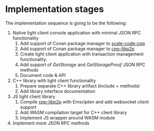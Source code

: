 # Implementation stages

The implementation sequence is going to be the following:

1. Native light client console application with minimal JSON RPC functionality
    1. Add support of Conan package manager to [scale-code-cpp](https://github.com/soramitsu/scale-codec-cpp)
    2. Add support of Conan package manager to [cpp-libp2p](https://github.com/libp2p/cpp-libp2p)
    3. Create light client application with transaction management functionality.
    4. Add support of *GetStorage* and *GetStorageProof* JSON RPC methods
    5. Document code & API
2. C++ library with light client functionality
    1. Prepare separate C++ library artifact (include + methods)
    2. Add library interface documentation
3. JS light client library
    1. Compile  [cpp-libp2p](https://github.com/libp2p/cpp-libp2p) with Emscipten and add websocket client support
    2. Add WASM compilation target for C++ client library
    3. Implement JS wrapper around WASM module
4. Implement more JSON RPC methods
